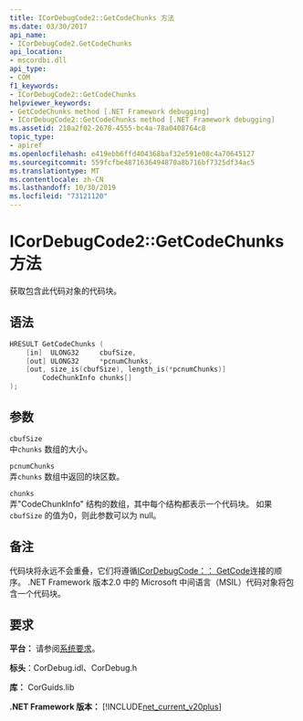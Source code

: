 ```yaml
---
title: ICorDebugCode2::GetCodeChunks 方法
ms.date: 03/30/2017
api_name:
- ICorDebugCode2.GetCodeChunks
api_location:
- mscordbi.dll
api_type:
- COM
f1_keywords:
- ICorDebugCode2::GetCodeChunks
helpviewer_keywords:
- GetCodeChunks method [.NET Framework debugging]
- ICorDebugCode2::GetCodeChunks method [.NET Framework debugging]
ms.assetid: 210a2f02-2678-4555-bc4a-78a0408764c8
topic_type:
- apiref
ms.openlocfilehash: e419ebb6ffd404368baf32e591e08c4a70645127
ms.sourcegitcommit: 559fcfbe4871636494870a8b716bf7325df34ac5
ms.translationtype: MT
ms.contentlocale: zh-CN
ms.lasthandoff: 10/30/2019
ms.locfileid: "73121120"
---
```

# <a name="icordebugcode2getcodechunks-method"></a>ICorDebugCode2::GetCodeChunks 方法

获取包含此代码对象的代码块。

## <a name="syntax"></a>语法

```cpp
HRESULT GetCodeChunks (
    [in]  ULONG32     cbufSize,
    [out] ULONG32     *pcnumChunks,
    [out, size_is(cbufSize), length_is(*pcnumChunks)]
        CodeChunkInfo chunks[]
);
```

## <a name="parameters"></a>参数

`cbufSize`  
中`chunks` 数组的大小。

`pcnumChunks`  
弄`chunks` 数组中返回的块区数。

`chunks`  
弄"CodeChunkInfo" 结构的数组，其中每个结构都表示一个代码块。 如果 `cbufSize` 的值为0，则此参数可以为 null。

## <a name="remarks"></a>备注

代码块将永远不会重叠，它们将遵循[ICorDebugCode：： GetCode](icordebugcode-getcode-method.md)连接的顺序。 .NET Framework 版本2.0 中的 Microsoft 中间语言（MSIL）代码对象将包含一个代码块。

## <a name="requirements"></a>要求

**平台：** 请参阅[系统要求](../../get-started/system-requirements.md)。

**标头**：CorDebug.idl、CorDebug.h

**库：** CorGuids.lib

**.NET Framework 版本：** [!INCLUDE[net_current_v20plus](../../../../includes/net-current-v20plus-md.md)]
